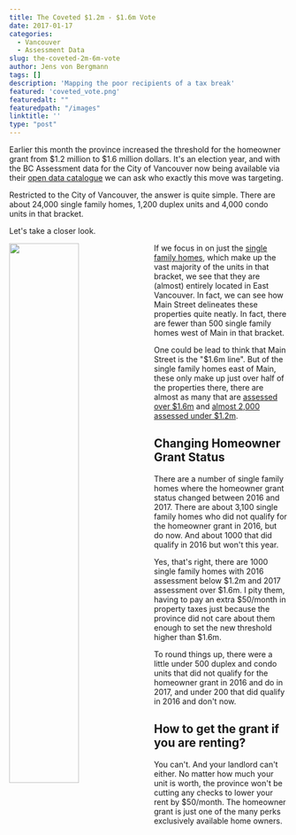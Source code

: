```yaml
---
title: The Coveted $1.2m - $1.6m Vote
date: 2017-01-17
categories:
  - Vancouver
  - Assessment Data
slug: the-coveted-2m-6m-vote
author: Jens von Bergmann
tags: []
description: 'Mapping the poor recipients of a tax break'
featured: 'coveted_vote.png'
featuredalt: ""
featuredpath: "/images"
linktitle: ''
type: "post"
---
```


Earlier this month the province increased the threshold for the homeowner grant from $1.2 million to $1.6 million dollars.
It's an election year, and with the BC Assessment data for the City of Vancouver now being available via their
[open data catalogue](http://vancouver.ca/your-government/open-data-catalogue.aspx)
we can ask who exactly this move was targeting.

Restricted to the City of Vancouver, the answer is quite simple. There are about 24,000 single family homes, 1,200 duplex units and 4,000 condo units
in that bracket.

Let's take a closer look.
<!-- more -->

[<img  src="/images/coveted_sfh_vote.png" style="width:50%;float:left;margin-right:10px;">](https://mountainmath.ca/map/assessment?filter=[sfh,total_1200000_1600000]&layer=101&mapBase=2)
If we focus in on just the
[single family homes](https://mountainmath.ca/map/assessment?filter=[sfh,total_1200000_1600000]&layer=101&mapBase=2),
which make up the vast majority of the units in that bracket, we see that they
are (almost) entirely located in East Vancouver. In fact, we can see how Main Street delineates these properties quite neatly.
In fact, there are fewer than 500 single family homes west of Main in that bracket.

One could be lead to think that Main Street is the "$1.6m line". But of the single family homes
east of Main, these only make up just over half of the properties there,
there are almost as many that are
[assessed over $1.6m](https://mountainmath.ca/map/assessment?filter=[sfh,total_1600000]&layer=101&mapBase=2)
and [almost 2,000 assessed under $1.2m](https://mountainmath.ca/map/assessment?filter=[sfh,total__1200000]&layer=101&mapBase=2).

## Changing Homeowner Grant Status
There are a number of single family homes where the homeowner grant status changed between 2016 and 2017.
There are about 3,100 single family homes who did not qualify for the homeowner
grant in 2016, but do now. And about 1000 that did qualify in 2016 but won't this year.

Yes, that's right, there are
1000 single family homes with 2016 assessment below $1.2m and 2017 assessment over $1.6m. I pity them,
having to pay an extra $50/month in property taxes just because the province did not care about them
enough to set the new threshold higher than $1.6m.

To round things up, there were a little under 500 duplex and condo units that did not qualify for the homeowner
grant in 2016 and do in 2017, and under 200 that did qualify in 2016 and don't now.


## How to get the grant if you are renting?
You can't. And your landlord can't either. No matter how much your unit is worth, the province won't be cutting
any checks to lower your rent by $50/month.
The homeowner grant is just one of the many perks exclusively available home owners.

